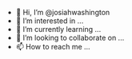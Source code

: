 - 👋 Hi, I’m @josiahwashington
- 👀 I’m interested in ...
- 🌱 I’m currently learning ...
- 💞️ I’m looking to collaborate on ...
- 📫 How to reach me ...

<!---
josiahwashington/josiahwashington is a ✨ special ✨ repository because its `README.md` (this file) appears on your GitHub profile.
You can click the Preview link to take a look at your changes.
--->
